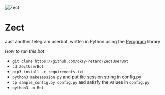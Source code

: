 ![Zect](https://telegra.ph//file/4cd49d9752dc4f7f3c95b.jpg)
# Zect
Just another telegram userbot, written in Python using the [Pyrogram](https://github.com/pyrogram/pyrogram) library



*How to run this bot*
- `git clone https://github.com/okay-retard/ZectUserBot`
- `cd ZectUserBot`
- `pip3 install -r requirements.txt`
- `python3 makesession.py` and put the session string in config.py
- `cp sample_config.py config.py` and satisfy the values in `config.py`
- `python3 -m Bot`
